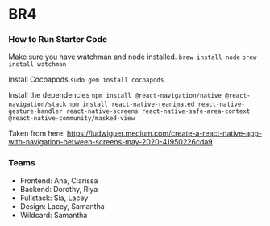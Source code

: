# BR4

### How to Run Starter Code

Make sure you have watchman and node installed.
`brew install node`
`brew install watchman`

Install Cocoapods
`sudo gem install cocoapods`

Install the dependencies
`npm install @react-navigation/native @react-navigation/stack`
`npm install react-native-reanimated react-native-gesture-handler react-native-screens react-native-safe-area-context @react-native-community/masked-view`

Taken from here: https://ludwiguer.medium.com/create-a-react-native-app-with-navigation-between-screens-may-2020-41950226cda9


### Teams
* Frontend: Ana, Clarissa
* Backend: Dorothy, Riya
* Fullstack: Sia, Lacey
* Design: Lacey, Samantha
* Wildcard: Samantha
